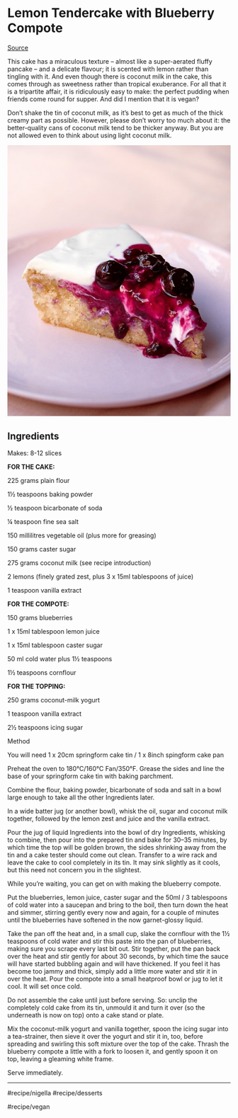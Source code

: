 # Lemon Tendercake with Blueberry Compote
[Source](http://www.nigella.com/recipes/lemon-tendercake-with-blueberry-compote)

This cake has a miraculous texture – almost like a super-aerated fluffy pancake – and a delicate flavour; it is scented with lemon rather than tingling with it. And even though there is coconut milk in the cake, this comes through as sweetness rather than tropical exuberance. For all that it is a tripartite affair, it is ridiculously easy to make: the perfect pudding when friends come round for supper. And did I mention that it is vegan?

Don’t shake the tin of coconut milk, as it’s best to get as much of the thick creamy part as possible. However, please don’t worry too much about it: the better-quality cans of coconut milk tend to be thicker anyway. But you are not allowed even to think about using light coconut milk.

![](assets/c35d8be6126e279361ddb8bcb9aba615.jpg)

## Ingredients
Makes: 8-12 slices

**FOR THE CAKE:**

225 grams plain flour

1½ teaspoons baking powder

½ teaspoon bicarbonate of soda

¼ teaspoon fine sea salt

150 millilitres vegetable oil (plus more for greasing)

150 grams caster sugar

275 grams coconut milk (see recipe introduction)

2 lemons (finely grated zest, plus 3 x 15ml tablespoons of juice)

1 teaspoon vanilla extract

**FOR THE COMPOTE:**

150 grams blueberries

1 x 15ml tablespoon lemon juice

1 x 15ml tablespoon caster sugar

50 ml cold water plus 1½ teaspoons

1½ teaspoons cornflour

**FOR THE TOPPING:**

250 grams coconut-milk yogurt

1 teaspoon vanilla extract

2½ teaspoons icing sugar

Method

You will need 1 x 20cm springform cake tin / 1 x 8inch spingform cake pan

Preheat the oven to 180°C/160°C Fan/350°F. Grease the sides and line the base of your springform cake tin with baking parchment.

Combine the flour, baking powder, bicarbonate of soda and salt in a bowl large enough to take all the other Ingredients later.

In a wide batter jug (or another bowl), whisk the oil, sugar and coconut milk together, followed by the lemon zest and juice and the vanilla extract.

Pour the jug of liquid Ingredients into the bowl of dry Ingredients, whisking to combine, then pour into the prepared tin and bake for 30–35 minutes, by which time the top will be golden brown, the sides shrinking away from the tin and a cake tester should come out clean. Transfer to a wire rack and leave the cake to cool completely in its tin. It may sink slightly as it cools, but this need not concern you in the slightest.

While you’re waiting, you can get on with making the blueberry compote.

Put the blueberries, lemon juice, caster sugar and the 50ml / 3 tablespoons of cold water into a saucepan and bring to the boil, then turn down the heat and simmer, stirring gently every now and again, for a couple of minutes until the blueberries have softened in the now garnet-glossy liquid.

Take the pan off the heat and, in a small cup, slake the cornflour with the 1½ teaspoons of cold water and stir this paste into the pan of blueberries, making sure you scrape every last bit out. Stir together, put the pan back over the heat and stir gently for about 30 seconds, by which time the sauce will have started bubbling again and will have thickened. If you feel it has become too jammy and thick, simply add a little more water and stir it in over the heat. Pour the compote into a small heatproof bowl or jug to let it cool. It will set once cold.

Do not assemble the cake until just before serving. So: unclip the completely cold cake from its tin, unmould it and turn it over (so the underneath is now on top) onto a cake stand or plate.

Mix the coconut-milk yogurt and vanilla together, spoon the icing sugar into a tea-strainer, then sieve it over the yogurt and stir it in, too, before spreading and swirling this soft mixture over the top of the cake. Thrash the blueberry compote a little with a fork to loosen it, and gently spoon it on top, leaving a gleaming white frame.

Serve immediately.

- - - -

#recipe/nigella #recipe/desserts

#recipe/vegan